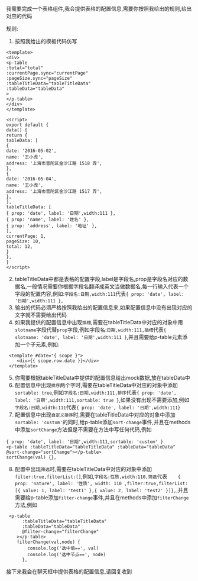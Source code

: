 我需要完成一个表格组件,我会提供表格的配置信息,需要你按照我给出的规则,给出对应的代码

规则:

1. 按照我给出的模板代码仿写

```vue
<template>
<div>
<p-table
:total="total"
:currentPage.sync="currentPage"
:pageSize.sync="pageSize"
:tableTitleData="tableTitleData"
:tableData="tableData"
>
</p-table>
</div>
</template>

<script>
export default {
data() {
return {
tableData: [
{
date: '2016-05-02',
name: '王小虎',
address: '上海市普陀区金沙江路 1518 弄',
},
{
date: '2016-05-04',
name: '王小虎',
address: '上海市普陀区金沙江路 1517 弄',
},
],
tableTitleData: [
{ prop: 'date', label: '日期',width:111 },
{ prop: 'name', label: '姓名' },
{ prop: 'address', label: '地址' },
],
currentPage: 1,
pageSize: 10,
total: 12,
}
},
}
</script>
```

2. tableTitleData中都是表格的配置字段,label是字段名,prop是字段名对应的数据名,一般情况需要你根据字段名翻译成英文当做数据名,每一行输入代表一个字段的配置内容,例如:`字段名:日期,width:111`代表`{ prop: 'date', label: '日期',width:111 },`
3. 输出的代码必须严格按照我给出的配置信息来,如果配置信息中没有出现对应的文字就不需要给出代码
4. 如果我提供的配置信息中出现`插槽`,需要在tableTitleData中对应的对象中用`slotname`字段代替`prop`字段,例如字段名:`日期,width:111,插槽`代表`{ slotname: 'date', label: '日期',width:111 }`,并且需要给p-table元素添加一个子元素,例如:

```vue
 <template #date="{ scope }">
    <div>{{ scope.row.date }}</div>
 </template>
```

5. 你需要根据tableTitleData中提供的配置信息给出mock数据,放在tableData中
6. 配置信息中出现`排序`两个字时,需要在tableTitleData中对应的对象中添加`sortable: true`,例如`字段名:日期,width:111,排序`代表`{ prop: 'date', label: '日期',width:111,sortable: true }`,如果没有出现不需要添加,例如`字段名:日期,width:111`代表`{ prop: 'date', label: '日期',width:111}`
7. 配置信息中出现`自定义排序`时,需要在tableTitleData中对应的对象中添加`sortable: 'custom'`的同时,给p-table添加`sort-change`事件,并且在methods中添加`sortChange`方法但是不需要在方法中写任何代码,例如

```
{ prop: 'date', label: '日期',width:111,sortable: 'custom' }
<p-table :tableTitleData="tableTitleData" :tableData="tableData" @sort-change="sortChange"></p-table>
sortChange(val) {},
```

8. 配置中出现`筛选`时,需要在tableTitleData中对应的对象中添加`filter:true,filterList:[]`,例如,`字段名:性质,width:110,筛选`代表`    { prop: 'nature', label: '性质', width: 110 ,filter:true,filterList:[{ value: 1, label: 'test1' },{ value: 2, label: 'test2' }]},`,并且需要给p-table添加`filter-change`事件,并且在methods中添加`filterChange`方法,例如

```
 <p-table
      :tableTitleData="tableTitleData"
      :tableData="tableData"
      @filter-change="filterChange"
    ></p-table>
    filterChange(val,node) {
        console.log('选中值==', val)
        console.log('选中节点==', node)
      },
```

接下来我会在聊天框中提供表格的配置信息,请回复收到



